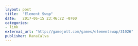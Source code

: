 ```yaml
---
layout: post
title:  "Element Swap"
date:   2017-06-15 23:46:22 -0700
categories:
- link
external_url: "http://gamejolt.com/games/elementswap/31026"
publisher: RanaCalva
---
```

